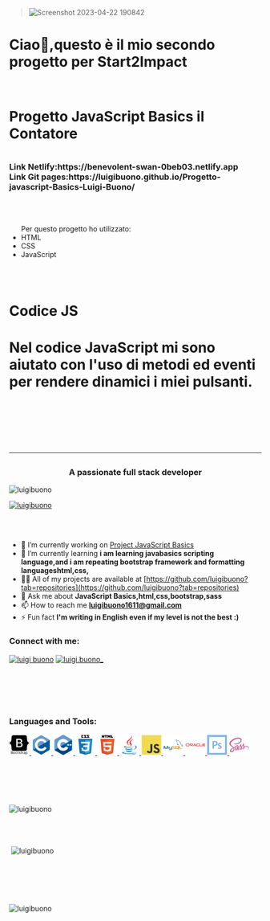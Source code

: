 > ![Screenshot 2023-04-22 190842](https://user-images.githubusercontent.com/128727133/236239816-3336f2b8-0f5c-461a-802b-8f3c75e8f48c.png)




<h1>Ciao👋,questo è il mio secondo progetto per Start2Impact</h1><br>
<h1 style="center">Progetto JavaScript Basics il Contatore <h1>
<h3>Link Netlify:https://benevolent-swan-0beb03.netlify.app <br>
  Link Git pages:https://luigibuono.github.io/Progetto-javascript-Basics-Luigi-Buono/ </h3><br><br>
  <ul> Per questo progetto ho utilizzato:
  <li>HTML </li>
  <li>CSS </li>
  <li> JavaScript </li>
  </ul><br><br>
  <h1 style="center">Codice JS<h1>
  <p>Nel codice JavaScript mi sono aiutato con l'uso di metodi ed eventi per rendere dinamici i miei pulsanti. </p>


<br><br>
<hr>

<h3 align="center">A passionate full stack developer</h3>




<p align="left"> <img src="https://komarev.com/ghpvc/?username=luigibuono&label=Profile%20views&color=0e75b6&style=flat" alt="luigibuono" /> </p>

<p align="left"> <a href="https://github.com/ryo-ma/github-profile-trophy"><img src="https://github-profile-trophy.vercel.app/?username=luigibuono" alt="luigibuono" /></a> </p>
<br><br>


- 🔭 I’m currently working on [Project JavaScript Basics](https://luigibuono.github.io/Progetto-javascript-Basics-Luigi-Buono/)<br>
- 🌱 I’m currently learning **i am learning javabasics scripting language,and i am repeating bootstrap framework and formatting languages ​​html,css,**<br>
- 👨‍💻 All of my projects are available at [https://github.com/luigibuono?tab=repositories](https://github.com/luigibuono?tab=repositories)<br>
- 💬 Ask me about **JavaScript Basics,html,css,bootstrap,sass**<br>
- 📫 How to reach me **luigibuono1611@gmail.com**<br>
- ⚡ Fun fact **I'm writing in English even if my level is not the best :)**<br>






<h3 align="left">Connect with me:</h3>
<p align="left">
<a href="https://www.linkedin.com/in/luigi-buono-334b73258/" target="blank"><img align="center" src="https://raw.githubusercontent.com/rahuldkjain/github-profile-readme-generator/master/src/images/icons/Social/linked-in-alt.svg" alt="luigi buono" height="30" width="40" /></a>
<a href="https://instagram.com/luigi.buono_" target="blank"><img align="center" src="https://raw.githubusercontent.com/rahuldkjain/github-profile-readme-generator/master/src/images/icons/Social/instagram.svg" alt="luigi.buono_" height="30" width="40" /></a>
</p><br><br><br><br>

<h3 align="left">Languages and Tools:</h3>
<p align="left"> <a href="https://getbootstrap.com" target="_blank" rel="noreferrer"> <img src="https://raw.githubusercontent.com/devicons/devicon/master/icons/bootstrap/bootstrap-plain-wordmark.svg" alt="bootstrap" width="40" height="40"/> </a> <a href="https://www.cprogramming.com/" target="_blank" rel="noreferrer"> <img src="https://raw.githubusercontent.com/devicons/devicon/master/icons/c/c-original.svg" alt="c" width="40" height="40"/> </a> <a href="https://www.w3schools.com/cpp/" target="_blank" rel="noreferrer"> <img src="https://raw.githubusercontent.com/devicons/devicon/master/icons/cplusplus/cplusplus-original.svg" alt="cplusplus" width="40" height="40"/> </a> <a href="https://www.w3schools.com/css/" target="_blank" rel="noreferrer"> <img src="https://raw.githubusercontent.com/devicons/devicon/master/icons/css3/css3-original-wordmark.svg" alt="css3" width="40" height="40"/> </a> <a href="https://www.w3.org/html/" target="_blank" rel="noreferrer"> <img src="https://raw.githubusercontent.com/devicons/devicon/master/icons/html5/html5-original-wordmark.svg" alt="html5" width="40" height="40"/> </a> <a href="https://www.java.com" target="_blank" rel="noreferrer"> <img src="https://raw.githubusercontent.com/devicons/devicon/master/icons/java/java-original.svg" alt="java" width="40" height="40"/> </a> <a href="https://developer.mozilla.org/en-US/docs/Web/JavaScript" target="_blank" rel="noreferrer"> <img src="https://raw.githubusercontent.com/devicons/devicon/master/icons/javascript/javascript-original.svg" alt="javascript" width="40" height="40"/> </a> <a href="https://www.mysql.com/" target="_blank" rel="noreferrer"> <img src="https://raw.githubusercontent.com/devicons/devicon/master/icons/mysql/mysql-original-wordmark.svg" alt="mysql" width="40" height="40"/> </a> <a href="https://www.oracle.com/" target="_blank" rel="noreferrer"> <img src="https://raw.githubusercontent.com/devicons/devicon/master/icons/oracle/oracle-original.svg" alt="oracle" width="40" height="40"/> </a> <a href="https://www.photoshop.com/en" target="_blank" rel="noreferrer"> <img src="https://raw.githubusercontent.com/devicons/devicon/master/icons/photoshop/photoshop-line.svg" alt="photoshop" width="40" height="40"/> </a> <a href="https://sass-lang.com" target="_blank" rel="noreferrer"> <img src="https://raw.githubusercontent.com/devicons/devicon/master/icons/sass/sass-original.svg" alt="sass" width="40" height="40"/> </a> </p><br><br><br><br>

<p><img align="left" src="https://github-readme-stats.vercel.app/api/top-langs?username=luigibuono&show_icons=true&locale=en&layout=compact" alt="luigibuono" /></p>
<br><br><br><br>
<p>&nbsp;<img align="center" src="https://github-readme-stats.vercel.app/api?username=luigibuono&show_icons=true&locale=en" alt="luigibuono" /></p>
<br><br><br><br>
<p><img align="center" src="https://github-readme-streak-stats.herokuapp.com/?user=luigibuono&" alt="luigibuono" /></p>
  <br><br><br><br>
  
  
  
  
  
  
  
  
  
  

